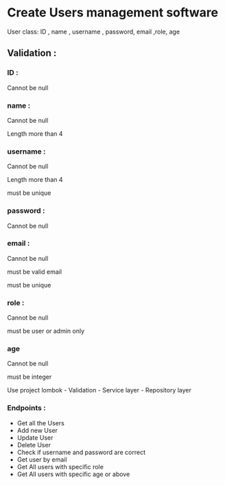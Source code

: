 # Create Users management software
User class: ID , name , username , password, email ,role, age

## Validation :

###  ID :

Cannot be null

###  name :

Cannot be null

Length more than 4

###  username : 

Cannot be null

Length more than 4

must be unique


###  password :

Cannot be null


###  email : 

Cannot be null

must be valid email 

must be unique


###  role :

Cannot be null

must be user or admin only


###  age

Cannot be null 

must be integer



Use project lombok - Validation - Service layer - Repository layer

### Endpoints : 
- Get all the Users 
- Add new User 
- Update User 
- Delete User
- Check if username and password are correct
- Get user by email
- Get All users with specific role
- Get All users with specific age or above
